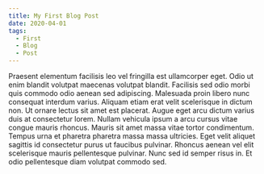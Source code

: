 ```yaml
---
title: My First Blog Post
date: 2020-04-01
tags:
  - First
  - Blog
  - Post
---
```


Praesent elementum facilisis leo vel fringilla est ullamcorper eget. Odio ut enim blandit volutpat maecenas volutpat blandit. Facilisis sed odio morbi quis commodo odio aenean sed adipiscing. Malesuada proin libero nunc consequat interdum varius. Aliquam etiam erat velit scelerisque in dictum non. Ut ornare lectus sit amet est placerat. Augue eget arcu dictum varius duis at consectetur lorem. Nullam vehicula ipsum a arcu cursus vitae congue mauris rhoncus. Mauris sit amet massa vitae tortor condimentum. Tempus urna et pharetra pharetra massa massa ultricies. Eget velit aliquet sagittis id consectetur purus ut faucibus pulvinar. Rhoncus aenean vel elit scelerisque mauris pellentesque pulvinar. Nunc sed id semper risus in. Et odio pellentesque diam volutpat commodo sed.
